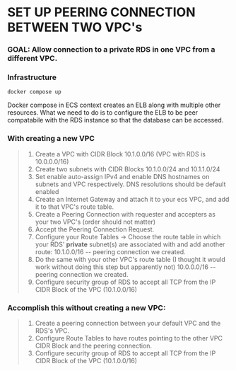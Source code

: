 # SET UP PEERING CONNECTION BETWEEN TWO VPC's

### GOAL: Allow connection to a private RDS in one VPC from a different VPC.

### Infrastructure
```
docker compose up
```
Docker compose in ECS context creates an ELB along with multiple other resources. What we need to do is to configure the ELB to be peer compatabile with the RDS instance so that the database can be accessed.

### With creating a new VPC

> 1) Create a VPC with CIDR Block 10.1.0.0/16 (VPC with RDS is 10.0.0.0/16)
> 2) Create two subnets with CIDR Blocks 10.1.0.0/24 and 10.1.1.0/24
> 3) Set enable auto-assign IPv4 and enable DNS hostnames on subnets and VPC respectively. DNS resolutions should be default enabled  
> 4) Create an Internet Gateway and attach it to your ecs VPC, and add it to that VPC's route table.  
> 5) Create a Peering Connection with requester and accepters as your two VPC's (order should not matter)  
> 6) Accept the Peering Connection Request.  
> 7) Configure your Route Tables -> Choose the route table in which your RDS' **private** subnet(s) are associated with and add another route: 10.1.0.0/16 -- peering connection we created.  
> 8) Do the same with your other VPC's route table (I thought it would work without doing this step but apparently not) 10.0.0.0/16 -- peering connection we created.  
> 9) Configure security group of RDS to accept all TCP from the IP CIDR Block of the VPC (10.1.0.0/16)  


### Accomplish this without creating a new VPC:  
> 1) Create a peering connection between your default VPC and the RDS's VPC. 
> 2) Configure Route Tables to have routes pointing to the other VPC CIDR Block and the peering connection.
> 3) Configure security group of RDS to accept all TCP from the IP CIDR Block of the VPC (10.1.0.0/16)





